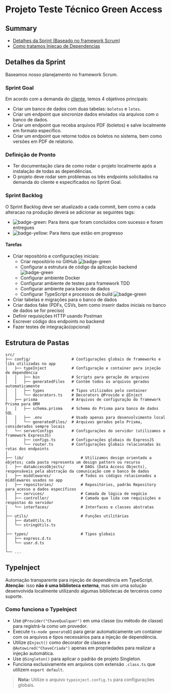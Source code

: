 # Projeto Teste Técnico Green Access

## Summary

- [Detalhes da Sprint (Baseado no framework Scrum)](#detalhes-da-sprint)
- [Como tratamos Injecao de Dependencias](#TypeInject)

## Detalhes da Sprint

Baseamos nosso planejamento no framework Scrum.

### Sprint Goal

Em acordo com a demanda do [cliente](https://jumbled-smoke-7ef.notion.site/Desafio-T-cnico-Backend-NodeJS-fd6b6af685a5460794ffd45622f27dad), temos 4 objetivos principais:

- Criar um banco de dados com duas tabelas: `boletos` e `lotes`.
- Criar um endpoint que sincronize dados enviados via arquivos com o banco de dados.
- Criar um endpoint que receba arquivos PDF (boletos) e salve localmente em formato específico.
- Criar um endpoint que retorne todos os boletos no sistema, bem como versões em PDF de relatorio.

### Definição de Pronto

- Ter documentação clara de como rodar o projeto localmente após a instalação de todas as dependências.
- O projeto deve rodar sem problemas os três endpoints solicitados na demanda do cliente e especificados no Sprint Goal.

### Sprint Backlog

O Sprint Backlog deve ser atualizado a cada commit, bem como a cada alteracao na produção deverá se adicionar as seguintes tags:

- ![badge-green](https://img.shields.io/badge/Status--green): Para itens que foram concluídos com sucesso e foram entregues
- ![badge-yellow](https://img.shields.io/badge/Status--yellow): Para itens que estão em progresso

#### Tarefas

- Criar repositório e configurações iniciais:
  - Criar repositório no GitHub ![badge-green](https://img.shields.io/badge/Status--green)
  - Configurar a estrutura de código da aplicação backend ![badge-green](https://img.shields.io/badge/Status--green)
  - Configurar ambiente Docker
  - Configurar ambiente de testes para framework TDD
  - Configurar ambiente para banco de dados
  - Configurar TypeScript e processos de build ![badge-green](https://img.shields.io/badge/Status--green)
- Criar tabelas e migrações para o banco de dados
- Criar dados fake (PDFs, CSVs, bem como inserir dados iniciais no banco de dados se for preciso)
- Definir requisições HTTP usando Postman
- Escrever código dos endpoints no backend
- Fazer testes de integração(opcional)


## Estrutura de Pastas
```
src/
├── config/                  # Configurações globais de frameworks e libs utilizadas no app
│   ├── typeInject           # Configuração e container para injeção de dependência
│   │   ├── bin              # Scripts para geração de arquivos
│   │   ├── generatedFiles   # Contém todos os arquivos gerados automaticamente
│   │   ├── types            # Tipos utilizados pelo container
│   │   └── decorators.ts    # Decorators @Provide e @Inject
│   ├── prisma               # Arquivos de configuração do framework Prisma para ORM
│   │   ├── schema.prisma    # Schema do Prisma para banco de dados SQL
│   │   ├── .env             # Usado apenas para desenvolvimento local
│   │   └── generatedFiles/  # Arquivos gerados pelo Prisma, considerados sempre locais
│   └── serverConfigs        # Configurações do servidor (utilizamos o framework ExpressJS)
│       ├── configs.ts       # Configurações globais do ExpressJS
│       └── router.ts        # Configurações globais relacionadas às rotas dos endpoints
│
├── lib/                         # Utilizamos design orientado a objetos; cada pasta representa um design pattern ou recurso
│   ├── dataAccessObjects/       # DAOs (Data Access Objects), responsáveis pela abstração da comunicação com o banco de dados
│   ├── middlewares/             # Todos os códigos relacionados a middlewares usados no app
│   ├── repositories/            # Repositórios, padrão Repository para acesso a dados específicos
│   ├── services/                # Camada de lógica de negócio
│   ├── controller/              # Camada que lida com requisições e respostas do servidor
│   └── interfaces/              # Interfaces e classes abstratas
│
├── utils/                       # Funções utilitárias
│   ├── dateUtils.ts
│   └── stringUtils.ts
│
├── types/                       # Tipos globais
│   ├── express.d.ts
│   └── user.d.ts
│
└── ...
```

## TypeInject

Automação transparente para injeção de dependência em TypeScript.  
**Atenção**: isso **não é uma biblioteca externa**, mas sim uma solução desenvolvida localmente utilizando algumas bibliotecas de terceiros como suporte.

### Como funciona o TypeInject

- Use `@Provider("ChaveQualquer")` em uma classe (ou método de classe) para registrá-la como um provedor.
- Execute `ts-node generateDI` para gerar automaticamente um container com os arquivos e tipos necessários para a injeção de dependência.
- Utilize `@Inject()` como decorator de classes e `@Autowired("ChaveCriada")` apenas em propriedades para realizar a injeção automática.
- Use `@Singleton()` para aplicar o padrão de projeto Singleton.
- Funciona exclusivamente em arquivos com extensão `.class.ts` que utilizem `export default`.
> **Nota:** Utilize o arquivo `typeinject.config.ts` para configurações globais.

